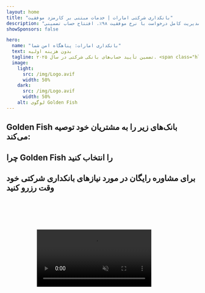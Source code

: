 ```yaml
---
layout: home
title: "بانکداری شرکتی امارات | خدمات مبتنی بر کارمزد موفقیت"
description: "حساب‌های شرکتی چند ارزی ممتاز بدون هزینه اولیه - فقط پس از تأیید پرداخت کنید. مدیریت کامل درخواست با نرخ موفقیت ۹۸٪. افتتاح حساب تضمینی."
showSponsors: false

hero:
  name: "بانکداری امارات: پناهگاه امن شما"
  text: بدون هزینه اولیه
  tagline: تضمین تأیید حساب‌های بانکی شرکتی در سال ۲۰۲۵. <span class="hl">بدون هزینه اولیه</span> - فقط پس از تأیید پرداخت کنید. نرخ موفقیت ۹۰٪.
  image:
    light:
      src: /img/Logo.avif
      width: 50%
    dark:
      src: /img/Logo.avif
      width: 50%
    alt: لوگوی Golden Fish
---
```


<FeatureCards :features="[
  {
    title: 'تأیید حساب تضمینی',
    bullet: '✓',
    items: [
      '**تضمین دو ماهه** برای تأیید اولین حساب',
      'تضمین سه ماهه برای حساب دوم',
      'تهیه طرح تجاری با کیفیت',
      'پشتیبانی جامع احراز هویت',
      'استراتژی ارتباط مستقیم با بانک',
      'راه‌اندازی کامل بسته بانکی'
    ],
    linkText: 'Read More',
    link: '../../corporate-banking-services/guaranteed-account-approvals',
    icon: {
      light: '/video/iStock-2186765808.mp4',
      dark: '/video/iStock-2166377244.mp4',
      alt: 'الزامات بانکی',
    }
  },
]" />

<FeatureCards :features="[
  {
    title: 'حساب‌های بانکی امارات برای کسب‌وکارهای پرریسک',
    items: [
      'راهنمایی تخصصی در مورد احراز هویت تشدید شده (EDD)',
      'نظارت بر تراکنش‌ها و مدیریت ریسک',
      'تنظیم سیاست‌ها و رویه‌های انطباق',
      'مدیریت روابط بانکی',
      'به‌روزرسانی‌های منظم انطباق و حسابرسی',
      'برنامه‌ریزی اضطراری برای امنیت حساب'
    ],
    linkText: 'Read More',
    link: '../../corporate-banking-services/UAE-Bank-Accounts-for-High-Risk-Business',
    icon: {
      light: '/img/iStock-1333000394.avif',
      dark: '/img/iStock-584576538.avif',
      alt: 'خدمات بانکی',
    }
  },
  {
    title: 'حفظ انطباق: محافظت از کسب‌وکار شما در امارات',
    items: [
      'حسابرسی‌های منظم انطباق برای شناسایی ریسک‌های احتمالی',
      'خدمات کامل PRO برای تأییدیه‌های دولتی',
      'مدیریت تمدید مجوز و هشدارها',
      'مشاوره بانکی و نگهداری حساب',
      'پشتیبانی انطباق VAT و ESR',
      'ویزای کارمندان و انطباق با قوانین کار',
      'کارگاه‌های آموزشی درباره به‌روزرسانی‌های مقرراتی'
    ],
    linkText: 'Read More',
    link: '../../company-registration/Protect-Your-Business',
    icon: {
      light: '/img/iStock-1382278859.jpg',
      dark: '/img/iStock-1867623684.jpg',
      alt: 'خدمات بانکی',
    }
  },
  {
    title: 'مزایای بانکداری شرکتی امارات',
    items: [
      'سیستم بانکی قوی با رتبه **Aa2** مودیز',
      '**نرخ ثابت تبدیل دلار از سال ۱۹۸۰**',
      'بدون محدودیت در جابجایی سرمایه',
      'ذخایر ارزی بیش از ۱۸۴ میلیارد دلار آمریکا',
      'ثبات سیاسی و اقتصادی',
      'سیستم بانکی با پشتیبانی دولت',
      'بانکداری دیجیتال در سطح جهانی'
    ],
    linkText: 'Read More',
    link: '../../company-registration/banking',
    icon: {
      light: '/img/iStock-1032707788.jpg',
      dark: '/img/iStock-1152367067.avif',
      alt: 'فرآیند بانکی',
    }
  }
]" />

## Golden Fish بانک‌های زیر را به مشتریان خود توصیه می‌کند:

<!--@include: /../../include/recommended-banks.md-->

## چرا Golden Fish را انتخاب کنید

<BenefitsList :features="[
  {
    icon: '🏆',
    title: 'تخصص در ریسک بالا',
    text: 'تخصص در موارد پیچیده از حوزه‌های قضایی پرخطر. درک عمیق از الزامات enhanced due diligence (EDD).'
  },
  {
    icon: '💰',
    title: 'هزینه‌های مبتنی بر موفقیت',
    text: 'بدون پیش پرداخت - **فقط پس از تأیید پرداخت کنید.** نرخ موفقیت ۹۸٪ برای ویزا و ۹۰٪ برای حساب‌های بانکی.'
  },
  {
    icon: '🏦',
    title: 'روابط بانکی',
    text: 'مشارکت قوی با بانک‌های اصلی امارات. گزینه‌های متعدد بانکی برای به حداکثر رساندن شانس تأیید.'
  },
  {
    icon: '📊',
    title: 'پشتیبانی کامل انطباق',
    text: 'راهنمایی تخصصی در گزارش‌های ESR، ثبت UBO و الزامات نظارتی. به‌روزرسانی‌های منظم انطباق.'
  },
  {
    icon: '📝',
    title: 'تعالی در مستندسازی',
    text: 'تهیه حرفه‌ای تمام اسناد مورد نیاز، شامل طرح‌های تجاری و سیاست‌های انطباق.'
  },
  {
    icon: '🤝',
    title: 'مشارکت بلندمدت',
    text: '**پشتیبانی مداوم** در عملیات بانکی، حسابداری، مالیات و الزامات انطباق پس از راه‌اندازی.'
  }
]" />

## برای مشاوره رایگان در مورد نیازهای بانکداری شرکتی خود وقت رزرو کنید

<video  autoplay muted playsinline style="padding: 80px" >
  <source src="/video/iStock-2185918790.mp4" type="video/mp4">
</video>

<ContactFormModal formName="Banking [offer]" buttonText="دریافت مشاوره رایگان" :services="[
 '🏢 حساب شرکتی برای مقیم UAE',
 '🌐 حساب شرکتی برای غیر مقیم UAE (ریسک پایین)',
 '⚠️ حساب شرکتی برای غیر مقیم UAE (ریسک بالا)',
 '👤 حساب بانکی شخصی']"/>

